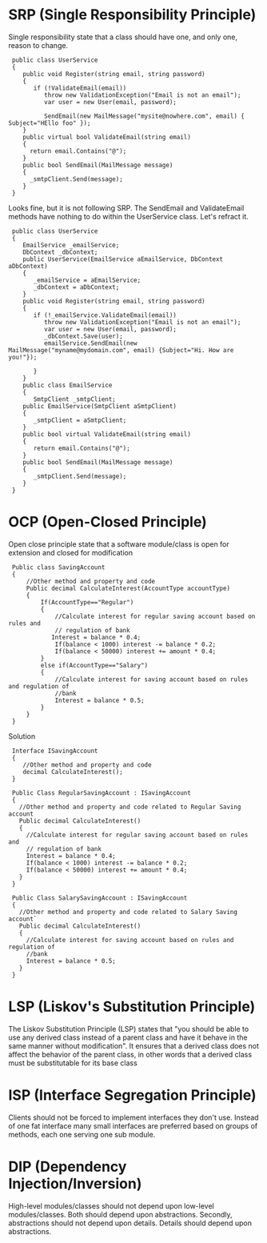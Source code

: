 # SRP (Single Responsibility Principle)
Single responsibility state that a class should have one, and only one, reason to change.

     public class UserService  
     {  
        public void Register(string email, string password)  
        {  
           if (!ValidateEmail(email))  
              throw new ValidationException("Email is not an email");  
              var user = new User(email, password);  

              SendEmail(new MailMessage("mysite@nowhere.com", email) { Subject="HEllo foo" });  
        }
        public virtual bool ValidateEmail(string email)  
        {  
          return email.Contains("@");  
        }  
        public bool SendEmail(MailMessage message)  
        {  
          _smtpClient.Send(message);  
        }  
     }
     
     
Looks fine, but it is not following SRP. The SendEmail and ValidateEmail methods have nothing to do within the UserService class. Let's refract it.  


     public class UserService  
     {  
        EmailService _emailService;  
        DbContext _dbContext;  
        public UserService(EmailService aEmailService, DbContext aDbContext)  
        {  
           _emailService = aEmailService;  
           _dbContext = aDbContext;  
        }  
        public void Register(string email, string password)  
        {  
           if (!_emailService.ValidateEmail(email))  
              throw new ValidationException("Email is not an email");  
              var user = new User(email, password);  
              _dbContext.Save(user);  
              emailService.SendEmail(new MailMessage("myname@mydomain.com", email) {Subject="Hi. How are you!"});  

           }  
        }  
        public class EmailService  
        {  
           SmtpClient _smtpClient;  
        public EmailService(SmtpClient aSmtpClient)  
        {  
           _smtpClient = aSmtpClient;  
        }  
        public bool virtual ValidateEmail(string email)  
        {  
           return email.Contains("@");  
        }  
        public bool SendEmail(MailMessage message)  
        {  
           _smtpClient.Send(message);  
        }  
     }  

     
# OCP (Open-Closed Principle)
Open close principle state that a software module/class is open for extension and closed for modification

     Public class SavingAccount  
     {  
         //Other method and property and code  
         Public decimal CalculateInterest(AccountType accountType)  
         {  
             If(AccountType=="Regular")  
             {  
                 //Calculate interest for regular saving account based on rules and   
                 // regulation of bank  
                Interest = balance * 0.4;  
                 If(balance < 1000) interest -= balance * 0.2;  
                 If(balance < 50000) interest += amount * 0.4;  
             }  
             else if(AccountType=="Salary")  
             {  
                 //Calculate interest for saving account based on rules and regulation of   
                 //bank  
                 Interest = balance * 0.5;  
             }  
         }  
     }
     
 Solution
 
     Interface ISavingAccount  
     {  
        //Other method and property and code  
        decimal CalculateInterest();  
     }  

     Public Class RegularSavingAccount : ISavingAccount  
     {  
       //Other method and property and code related to Regular Saving account  
       Public decimal CalculateInterest()  
       {  
         //Calculate interest for regular saving account based on rules and   
         // regulation of bank  
         Interest = balance * 0.4;  
         If(balance < 1000) interest -= balance * 0.2;  
         If(balance < 50000) interest += amount * 0.4;  
       }  
     }  

     Public Class SalarySavingAccount : ISavingAccount  
     {  
       //Other method and property and code related to Salary Saving account`  
       Public decimal CalculateInterest()  
       {  
         //Calculate interest for saving account based on rules and regulation of   
         //bank  
         Interest = balance * 0.5;  
       }  
     }
    
          
# LSP (Liskov's Substitution Principle)
The Liskov Substitution Principle (LSP) states that "you should be able to use any derived class instead of a parent class and have it 
behave in the same manner without modification". It ensures that a derived class does not affect the behavior of the parent class, 
in other words that a derived class must be substitutable for its base class

# ISP (Interface Segregation Principle)
Clients should not be forced to implement interfaces they don't use. Instead of one fat interface many small interfaces are preferred 
based on groups of methods, each one serving one sub module.

# DIP (Dependency Injection/Inversion)
High-level modules/classes should not depend upon low-level modules/classes. Both should depend upon abstractions. Secondly, 
abstractions should not depend upon details. Details should depend upon abstractions.
